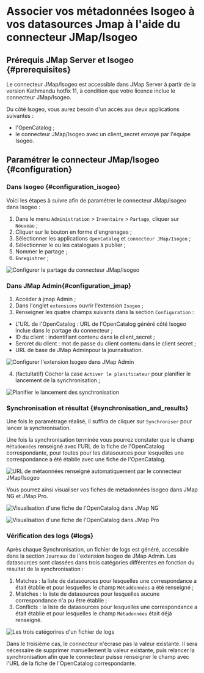 # Associer vos métadonnées Isogeo à vos datasources Jmap à l'aide du connecteur JMap/Isogeo

## Prérequis JMap Server et Isogeo {#prerequisites}

Le connecteur JMap/Isogeo est accessible dans JMap Server à partir de la version Kathmandu hotfix 11, à condition que votre licence inclue le connecteur JMap/Isogeo.

Du côté Isogeo, vous aurez besoin d'un accès aux deux applications suivantes :

* l'OpenCatalog ;
* le connecteur JMap/Isogeo avec un client_secret envoyé par l'équipe Isogeo.

## Paramétrer le connecteur JMap/Isogeo {#configuration}

### Dans Isogeo {#configuration_isogeo}

Voici les étapes à suivre afin de paramétrer le connecteur JMap/isogeo dans Isogeo :

1. Dans le menu `Administration`  > `Inventaire` > `Partage`, cliquer sur `Nouveau` ;
2. Cliquer sur le bouton en forme d'engrenages ;
3. Sélectionner les applications `OpenCatalog` et `connecteur JMap/Isogeo` ;
4. Sélectionner le ou les catalogues à publier ;
5. Nommer le partage ;
6. `Enregistrer` ;

![Configurer le partage du connecteur JMap/Isogeo](/assets/Connecteur_JMap/Configuration_partage.png)

### Dans JMap Admin{#configuration_jmap}

1. Accéder à jmap Admin ;
2. Dans l'onglet `extensions` ouvrir l'extension `Isogeo` ;
3. Renseigner les quatre champs suivants dans la section `Configuration` :

* L'URL de l'OpenCatalog : URL de l'OpenCatalog généré côté Isogeo inclue dans le partage du connecteur ;  
* ID du client : indentifiant contenu dans le client_secret ;
* Sercret du client : mot de passe du client contenu dans le client secret ;
* URL de base de JMap Adminpour la journalisation.

![Configurer l'extension Isogeo dans JMap Admin](/assets/Connecteur_JMap/Configuration_isogeo_extension.png)

4. (factultatif) Cocher la case `Activer le planificateur` pour planifier le lancement de la synchronisation ;

![Planifier le lancement des synchronisation](/assets/Connecteur_JMap/Configuration_tache_planifiee.png)

### Synchronisation et résultat {#synchronisation_and_results}

Une fois le paramétrage réalisé, il suffira de cliquer sur `Synchroniser` pour lancer la synchronisation.

Une fois la synchronisation terminée vous pourrez constater  que le champ `Métadonnées` renseigné avec l'URL de la fiche de l'OpenCatalog correspondante, pour toutes pour les datasources pour lesquelles une correspondance a été établie avec une fiche de l'OpenCatalog.

![URL de métaonnées renseigné automatiquement par le connecteur JMap/Isogeo](/assets/Connecteur_JMap/URL_OC_dans_jmap_admin.png)

Vous pourrez ainsi visualiser vos fiches de métadonnées Isogeo dans JMap NG et JMap Pro.

![Visualisation d'une fiche de l'OpenCatalog dans JMap NG](/assets/Connecteur_JMap/Fiche_OC_JMapNG.png)

![Visualisation d'une fiche de l'OpenCatalog dans JMap Pro](/assets/Connecteur_JMap/Fiche_OC_JMapPro.png)

### Vérification des logs {#logs}

Après chaque Synchronisation, un fichier de logs est généré, accessible dans la section `Journaux` de l'extension Isogeo de JMap Admin. Les datasources sont classées dans trois catégories différentes en fonction du résultat de la synchronisation :

1. Matches : la liste de datasources pour lesquelles une correspondance a était établie et pour lesquelles le champ `Métaddonnées` a été renseigné ;
2. Mistches : la liste de datasources pour lesquelles aucune correspondance n'a pu être établie ;
3. Conflicts : la liste de datasources pour lesquelles une correspondance a était établie et pour lesquelles le champ `Métadonnées` était déjà renseigné.

![Les trois catégorires d'un fichier de logs](/assets/Connecteur_JMap/Fichier_de_logs.png)

Dans le troisième cas, le connecteur n'écrase pas la valeur existante. Il sera nécessaire de supprimer manuellement la valeur existante, puis relancer la synchronisation afin que le connecteur puisse renseigner le champ avec l'URL de la fiche de l'OpenCatalog correspondante.
